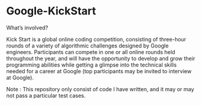 # Google-KickStart
What’s involved?

Kick Start is a global online coding competition, consisting of three-hour rounds of a variety of algorithmic challenges designed by Google engineers. Participants can compete in one or all online rounds held throughout the year, and will have the opportunity to develop and grow their programming abilities while getting a glimpse into the technical skills needed for a career at Google (top participants may be invited to interview at Google).

Note : This repository only consist of code I have written, and it may or may not pass a particular test cases.
